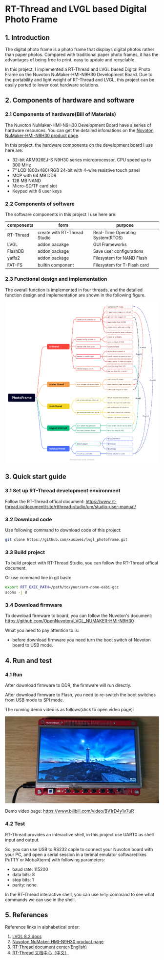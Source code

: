 # RT-Thread and LVGL based Digital Photo Frame
## 1. Introduction

The digital photo frame is a photo frame that displays digital photos rather than paper photos. Compared with traditional paper photo frames, it has the advantages of being free to print, easy to update and recyclable.

In this project, I implemented a RT-Thread and LVGL based Digital Photo Frame on the Nuvoton NuMaker-HMI-N9H30 Development Board. Due to the portability and light weight of RT-Thread and LVGL, this project can be easily ported to lower cost hardware solutions.




## 2. Components of hardware and software

### 2.1 Components of hardware(Bill of Materials)

The Nuvoton NuMaker-HMI-N9H30 Development Board have a series of hardware resources. You can get the detailed infomations on the [Novoton NuMaker-HMI-N9H30 product page](https://www.nuvoton.com/products/gui-solution/gui-platform/numaker-hmi-n9h30/).

In this project, the hardware components on the development board I use here are:
* 32-bit ARM926EJ-S N9H30 series microprocessor, CPU speed up to 300 MHz
* 7” LCD (800x480) RGB 24-bit with 4-wire resistive touch panel
* MCP with 64 MB DDR
* 128 MB NAND
* Micro-SD/TF card slot
* Keypad with 6 user keys



### 2.2 Components of software

The software components in this project I use here are:

| components | form                         | purpose                          |
| ---------- | ---------------------------- | -------------------------------- |
| RT-Thread  | create with RT-Thread Studio | Real-Time Operating System(RTOS) |
| LVGL       | addon pacakge                | GUI Frameworks                   |
| FlashDB    | addon package                | Save user configurations         |
| yaffs2     | addon package                | Filesystem for NAND Flash        |
| FAT-FS     | builtin component            | Filesystem for T-Flash card      |



### 2.3 Functional design and implementation

The overall function is implemented in four threads, and the detailed function design and implementation are shown in the following figure.

![design](diagrams/design.png)




## 3. Quick start guide

### 3.1 Set up RT-Thread development environment

Follow the RT-Thread offical document:
https://www.rt-thread.io/document/site/rtthread-studio/um/studio-user-manual/

### 3.2 Download code

Use following command to download code of this project:
```sh
git clone https://github.com/xusiwei/lvgl_photoframe.git
```


### 3.3 Build project

To build project with RT-Thread Studio, you can follow the RT-Thread offical document.

Or use command line in git bash:
```sh
export RTT_EXEC_PATH=/path/to/your/arm-none-eabi-gcc
scons -j 8
```


### 3.4 Download firmware

To download firmware to board, you can follow the Nuvoton's document:
https://github.com/OpenNuvoton/LVGL_NUMAKER-HMI-N9H30

What you need to pay attention to is:

* before download firmware you need turn the boot switch of Novoton board to USB mode.



## 4. Run and test

### 4.1 Run

After download firmware to DDR, the firmware will run directly.

After download firmware to Flash, you need to re-switch the boot switches from USB mode to SPI mode.

The running demo video is as follows(click to open video page):

[![demo](diagrams/demo.png)](https://www.bilibili.com/video/BV1rD4y1v7uR)

Demo video page: https://www.bilibili.com/video/BV1rD4y1v7uR




### 4.2 Test

RT-Thread provides an interactive shell, in this project use UART0 as shell input and output.

So, you can use USB to RS232 caple to connect your Nuvoton board with your PC, and open a serial session in a terimal emulator software(likes PuTTY or MobaXterm) with following parameters:

* baud rate: 115200
* data bits: 8
* stop bits: 1
* parity: none

In the RT-Thread interactive shell, you can use `help` command to see what commands  we can use in the shell.



## 5. References

Reference links in alphabetical order:

1. [LVGL 8.2 docs](https://docs.lvgl.io/8.2/)
2. [Nuvoton NuMaker-HMI-N9H30 product page](https://www.nuvoton.com/products/gui-solution/gui-platform/numaker-hmi-n9h30/)
3. [RT-Thread document center(English)](https://www.rt-thread.io/document/site/)
4. [RT-Thread 文档中心（中文）](https://www.rt-thread.org/document/site/#/)
